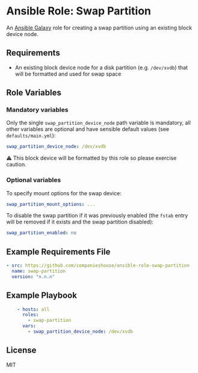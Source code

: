 # Ansible Role: Swap Partition

An [Ansible Galaxy](https://galaxy.ansible.com/) role for creating a swap partition using an existing block device node.

## Requirements

* An existing block device node for a disk partition (e.g. `/dev/xvdb`) that will be formatted and used for swap space

## Role Variables

### Mandatory variables

Only the single `swap_partition_device_node` path variable is mandatory, all other variables are optional and have sensible default values (see `defaults/main.yml`):

```yaml
swap_partition_device_node: /dev/xvdb
```

:warning: This block device will be formatted by this role so please exercise caution.

### Optional variables

To specify mount options for the swap device:

```yaml
swap_partition_mount_options: ...
```

To disable the swap partition if it was previously enabled (the `fstab` entry will be removed if it exists and the swap partition disabled):

```yaml
swap_partition_enabled: no
```

## Example Requirements File

```yaml
- src: https://github.com/companieshouse/ansible-role-swap-partition
  name: swap-partition
  version: "n.n.n"
```

## Example Playbook

```yaml
    - hosts: all
      roles:
        - swap-partition
      vars:
        - swap_partition_device_node: /dev/xvdb
```

## License

MIT
